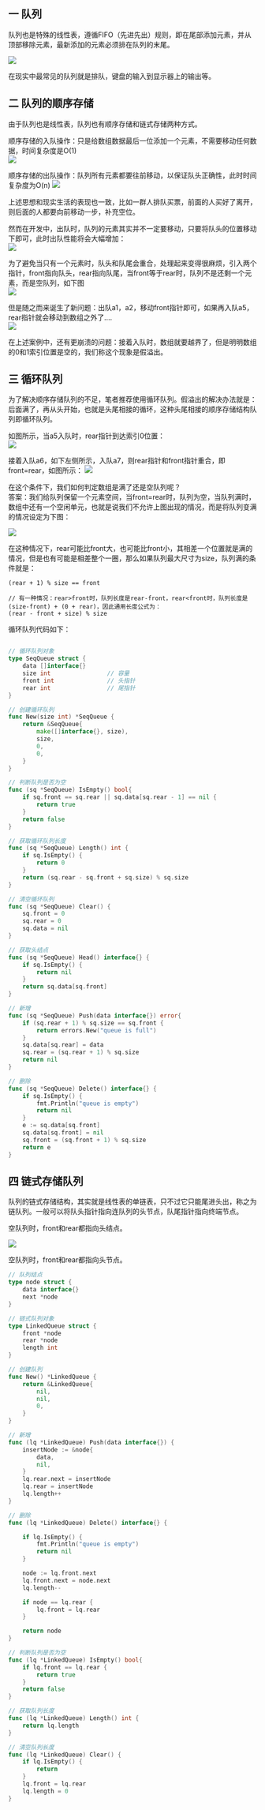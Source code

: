 ## 一 队列

队列也是特殊的线性表，遵循FIFO（先进先出）规则，即在尾部添加元素，并从顶部移除元素，最新添加的元素必须排在队列的末尾。  

![](../../images/algorithm/queue-1.png)

在现实中最常见的队列就是排队，键盘的输入到显示器上的输出等。  

## 二 队列的顺序存储

由于队列也是线性表，队列也有顺序存储和链式存储两种方式。  

顺序存储的入队操作：只是给数组数据最后一位添加一个元素，不需要移动任何数据，时间复杂度是O(1)  
![](../../images/algorithm/queue-2.png)  

顺序存储的出队操作：队列所有元素都要往前移动，以保证队头正确性，此时时间复杂度为O(n)
![](../../images/algorithm/queue-3.png)  

上述思想和现实生活的表现也一致，比如一群人排队买票，前面的人买好了离开，则后面的人都要向前移动一步，补充空位。  

然而在开发中，出队时，队列的元素其实并不一定要移动，只要将队头的位置移动下即可，此时出队性能将会大幅增加：    
![](../../images/algorithm/queue-4.png)   

为了避免当只有一个元素时，队头和队尾会重合，处理起来变得很麻烦，引入两个指针，front指向队头，rear指向队尾，当front等于rear时，队列不是还剩一个元素，而是空队列，如下图  
![](../../images/algorithm/queue-5.png)  

但是随之而来诞生了新问题：出队a1，a2，移动front指针即可，如果再入队a5，rear指针就会移动到数组之外了....  
![](../../images/algorithm/queue-6.png) 

在上述案例中，还有更崩溃的问题：接着入队时，数组就要越界了，但是明明数组的0和1索引位置是空的，我们称这个现象是假溢出。  

## 三 循环队列

为了解决顺序存储队列的不足，笔者推荐使用循环队列。假溢出的解决办法就是：后面满了，再从头开始，也就是头尾相接的循环，这种头尾相接的顺序存储结构队列即循环队列。  

如图所示，当a5入队时，rear指针到达索引0位置：  
![](../../images/algorithm/queue-7.png) 

接着入队a6，如下左侧所示，入队a7，则rear指针和front指针重合，即front=rear，如图所示：
![](../../images/algorithm/queue-8.png) 

在这个条件下，我们如何判定数组是满了还是空队列呢？  
答案：我们给队列保留一个元素空间，当front=rear时，队列为空，当队列满时，数组中还有一个空闲单元，也就是说我们不允许上图出现的情况，而是将队列变满的情况设定为下图：  

![](../../images/algorithm/queue-9.png) 

在这种情况下，rear可能比front大，也可能比front小，其相差一个位置就是满的情况，但是也有可能是相差整个一圈，那么如果队列最大尺寸为size，队列满的条件就是：

```
(rear + 1) % size == front

// 有一种情况：rear>front时，队列长度是rear-front，rear<front时，队列长度是 (size-front) + (0 + rear)，因此通用长度公式为：
(rear - front + size) % size
```

循环队列代码如下：
```go

// 循环队列对象
type SeqQueue struct {
	data []interface{}
	size int				// 容量
	front int				// 头指针
	rear int 				// 尾指针
}

// 创建循环队列
func New(size int) *SeqQueue {
	return &SeqQueue{
		make([]interface{}, size),
		size,
		0,
		0,
	}
}

// 判断队列是否为空
func (sq *SeqQueue) IsEmpty() bool{
	if sq.front == sq.rear || sq.data[sq.rear - 1] == nil {
		return true
	}
	return false
}

// 获取循环队列长度
func (sq *SeqQueue) Length() int {
	if sq.IsEmpty() {
		return 0
	}
	return (sq.rear - sq.front + sq.size) % sq.size
}

// 清空循环队列
func (sq *SeqQueue) Clear() {
	sq.front = 0
	sq.rear = 0
	sq.data = nil
}

// 获取头结点
func (sq *SeqQueue) Head() interface{} {
	if sq.IsEmpty() {
		return nil
	}
	return sq.data[sq.front]
}

// 新增
func (sq *SeqQueue) Push(data interface{}) error{
	if (sq.rear + 1) % sq.size == sq.front {
		return errors.New("queue is full")
	}
	sq.data[sq.rear] = data
	sq.rear = (sq.rear + 1) % sq.size
	return nil
}

// 删除
func (sq *SeqQueue) Delete() interface{} {
	if sq.IsEmpty() {
		fmt.Println("queue is empty")
		return nil
	}
	e := sq.data[sq.front]
	sq.data[sq.front] = nil
	sq.front = (sq.front + 1) % sq.size
	return e
}
```

## 四 链式存储队列

队列的链式存储结构，其实就是线性表的单链表，只不过它只能尾进头出，称之为链队列。一般可以将队头指针指向连队列的头节点，队尾指针指向终端节点。  

空队列时，front和rear都指向头结点。  

![](../../images/algorithm/queue-y.png)

空队列时，front和rear都指向头节点。  

```go
// 队列结点
type node struct {
	data interface{}
	next *node
}

// 链式队列对象
type LinkedQueue struct {
	front *node
	rear *node
	length int
}

// 创建队列
func New() *LinkedQueue {
	return &LinkedQueue{
		nil,
		nil,
		0,
	}
}

// 新增
func (lq *LinkedQueue) Push(data interface{}) {
	insertNode := &node{
		data,
		nil,
	}
	lq.rear.next = insertNode
	lq.rear = insertNode
	lq.length++
}

// 删除
func (lq *LinkedQueue) Delete() interface{} {

	if lq.IsEmpty() {
		fmt.Println("queue is empty")
		return nil
	}

	node := lq.front.next
	lq.front.next = node.next
	lq.length--

	if node == lq.rear {
		lq.front = lq.rear
	}

	return node
}

// 判断队列是否为空
func (lq *LinkedQueue) IsEmpty() bool{
	if lq.front == lq.rear {
		return true
	}
	return false
}

// 获取队列长度
func (lq *LinkedQueue) Length() int {
	return lq.length
}

// 清空队列长度
func (lq *LinkedQueue) Clear() {
	if lq.IsEmpty() {
		return
	}
	lq.front = lq.rear
	lq.length = 0
}
```